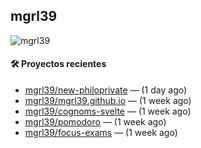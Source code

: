 ## mgrl39 
<p align="left"> <img src="https://komarev.com/ghpvc/?username=mgrbl&label=Profile%20views&color=0e75b6&style=flat" alt="mgrl39" /> </p>












#### 🛠 Proyectos recientes

- [mgrl39/new-philoprivate](https://github.com/mgrl39/new-philoprivate) —  (1 day ago)
- [mgrl39/mgrl39.github.io](https://github.com/mgrl39/mgrl39.github.io) —  (1 week ago)
- [mgrl39/cognoms-svelte](https://github.com/mgrl39/cognoms-svelte) —  (1 week ago)
- [mgrl39/pomodoro](https://github.com/mgrl39/pomodoro) —  (1 week ago)
- [mgrl39/focus-exams](https://github.com/mgrl39/focus-exams) —  (1 week ago)




